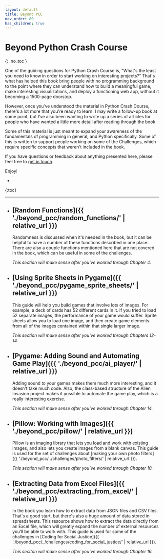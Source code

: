 ```yaml
---
layout: default
title: Beyond PCC
nav_order: 80
has_children: true
---
```


# Beyond Python Crash Course
{: .no_toc }

One of the guiding questions for Python Crash Course is, "What's the least you need to know in order to start working on interesting projects?" That's what has helped this book bring people with no programming background to the point where they can understand how to build a meaningful game, make interesting visualizations, and deploy a functioning web app, without it becoming a 1500-page doorstop.

However, once you've understood the material in Python Crash Course, there's a lot more that you're ready to learn. I may write a follow-up book at some point, but I've also been wanting to write up a series of articles for people who have wanted a little more detail after reading through the book.

Some of this material is just meant to expand your awareness of the fundamentals of programming in general, and Python specifically. Some of this is written to support people working on some of the Challenges, which require specific concepts that weren't included in the book.

If you have questions or feedback about anything presented here, please feel free to [get in touch](/contact).

Enjoy!

* 
{:toc}

---

- ## [Random Functions]({{ './beyond_pcc/random_functions/' | relative_url }})

    Randomness is discussed when it's needed in the book, but it can be helpful to have a number of these functions described in one place. There are also a couple functions mentioned here that are not covered in the book, which can be useful in some of the challenges.

    *This section will make sense after you've worked through Chapter 4.*


- ## [Using Sprite Sheets in Pygame]({{ './beyond_pcc/pygame_sprite_sheets/' | relative_url }})

    This guide will help you build games that involve lots of images. For example, a deck of cards has 52 different cards in it. If you tried to load 52 separate images, the performance of your game would suffer. Sprite sheets allow you to load one image, and then create game elements from all of the images contained within that single larger image.

    *This section will make sense after you've worked through Chapters 12-14.*

- ## [Pygame: Adding Sound and Automating Game Play]({{ './beyond_pcc/ai_player/' | relative_url }})

    Adding sound to your games makes them much more interesting, and it doesn't take much code. Also, the class-based structure of the Alien Invasion project makes it possible to automate the game play, which is a really interesting exercise.

    *This section will make sense after you've worked through Chapter 14.*

- ## [Pillow: Working with Images]({{ './beyond_pcc/pillow/' | relative_url }})

    Pillow is an imaging library that lets you load and work with existing images, and also lets you create images from a blank canvas. This guide is used for the set of challenges about [making your own photo filters]({{ './beyond_pcc/../challenges/photo_filters/' | relative_url }}).

    *This section will make sense after you've worked through Chapter 10.*

- ## [Extracting Data from Excel Files]({{ './beyond_pcc/extracting_from_excel/' | relative_url }})

    In the book you learn how to extract data from JSON files and CSV files. That's a good start, but there's also a huge amount of data stored in spreadsheets. This resource shows how to extract the data directly from an Excel file, which will greatly expand the number of external resources you'll be able to work with. This guide is used for some of the challenges in [Coding for Social Justice]({{ './beyond_pcc/../challenges/coding_for_social_justice/' | relative_url }}).

    *This seciton will make sense after you've worked through Chapter 16.*
